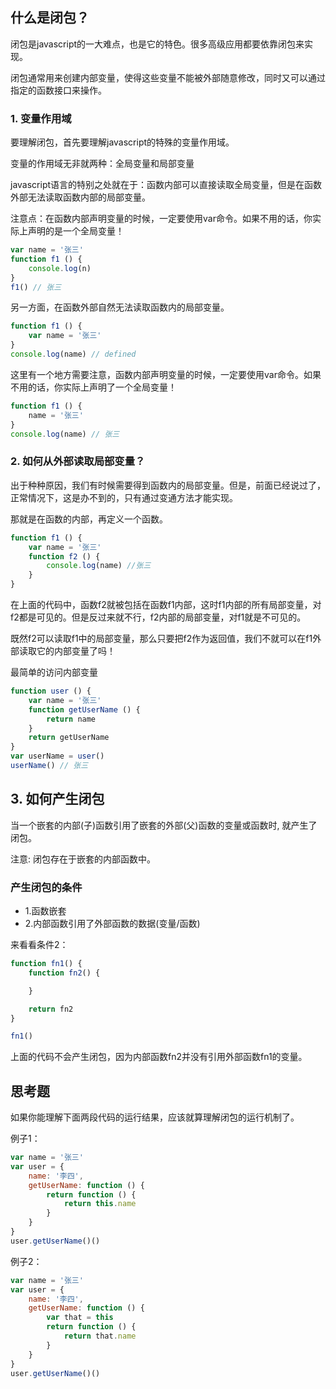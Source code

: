 ## 什么是闭包？

闭包是javascript的一大难点，也是它的特色。很多高级应用都要依靠闭包来实现。

闭包通常用来创建内部变量，使得这些变量不能被外部随意修改，同时又可以通过指定的函数接口来操作。

### 1. 变量作用域

要理解闭包，首先要理解javascript的特殊的变量作用域。

变量的作用域无非就两种：全局变量和局部变量

javascript语言的特别之处就在于：函数内部可以直接读取全局变量，但是在函数外部无法读取函数内部的局部变量。

注意点：在函数内部声明变量的时候，一定要使用var命令。如果不用的话，你实际上声明的是一个全局变量！

```javascript
var name = '张三'
function f1 () {
    console.log(n)
}
f1() // 张三
```

另一方面，在函数外部自然无法读取函数内的局部变量。

```javascript
function f1 () {
    var name = '张三'
}
console.log(name) // defined
```

这里有一个地方需要注意，函数内部声明变量的时候，一定要使用var命令。如果不用的话，你实际上声明了一个全局变量！

```javascript
function f1 () {
    name = '张三'
}
console.log(name) // 张三
```

### 2. 如何从外部读取局部变量？

出于种种原因，我们有时候需要得到函数内的局部变量。但是，前面已经说过了，正常情况下，这是办不到的，只有通过变通方法才能实现。

那就是在函数的内部，再定义一个函数。

```javascript
function f1 () {
    var name = '张三'
    function f2 () {
        console.log(name) //张三
    }
}
```

在上面的代码中，函数f2就被包括在函数f1内部，这时f1内部的所有局部变量，对f2都是可见的。但是反过来就不行，f2内部的局部变量，对f1就是不可见的。

既然f2可以读取f1中的局部变量，那么只要把f2作为返回值，我们不就可以在f1外部读取它的内部变量了吗！

最简单的访问内部变量

```javascript
function user () {
    var name = '张三'
    function getUserName () {
        return name
    }
    return getUserName
}
var userName = user()
userName() // 张三
```

## 3. 如何产生闭包

当一个嵌套的内部(子)函数引用了嵌套的外部(父)函数的变量或函数时, 就产生了闭包。

注意: 闭包存在于嵌套的内部函数中。

### 产生闭包的条件

- 1.函数嵌套
- 2.内部函数引用了外部函数的数据(变量/函数)

来看看条件2：

```javascript
function fn1() {
    function fn2() {

    }

    return fn2
}

fn1()
```

上面的代码不会产生闭包，因为内部函数fn2并没有引用外部函数fn1的变量。

## 思考题

如果你能理解下面两段代码的运行结果，应该就算理解闭包的运行机制了。

例子1：

```javascript
var name = '张三'
var user = {
    name: '李四',
    getUserName: function () {
        return function () {
            return this.name
        }
    }
}
user.getUserName()()
```

例子2：

```javascript
var name = '张三'
var user = {
    name: '李四',
    getUserName: function () {
        var that = this
        return function () {
            return that.name
        }
    }
}
user.getUserName()()
```